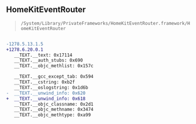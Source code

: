 ## HomeKitEventRouter

> `/System/Library/PrivateFrameworks/HomeKitEventRouter.framework/HomeKitEventRouter`

```diff

-1278.5.13.1.5
+1278.6.20.0.1
   __TEXT.__text: 0x17114
   __TEXT.__auth_stubs: 0x690
   __TEXT.__objc_methlist: 0x157c

   __TEXT.__gcc_except_tab: 0x594
   __TEXT.__cstring: 0xb2f
   __TEXT.__oslogstring: 0x1d6b
-  __TEXT.__unwind_info: 0x620
+  __TEXT.__unwind_info: 0x618
   __TEXT.__objc_classname: 0x2d1
   __TEXT.__objc_methname: 0x3474
   __TEXT.__objc_methtype: 0xa99

```
